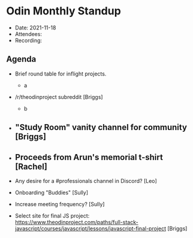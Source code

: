 # Odin Monthly Standup 

* Date: 2021-11-18
* Attendees: 
* Recording: 

## Agenda

- Brief round table for inflight projects.
    - a
- /r/theodinproject subreddit [Briggs]
    - b
- "Study Room" vanity channel for community [Briggs]
    -
- Proceeds from Arun's memorial t-shirt [Rachel]
    -
- Any desire for a #professionals channel in Discord? [Leo]

- Onboarding "Buddies" [Sully]

- Increase meeting frequency? [Sully]

- Select site for final JS project: https://www.theodinproject.com/paths/full-stack-javascript/courses/javascript/lessons/javascript-final-project [Briggs]
